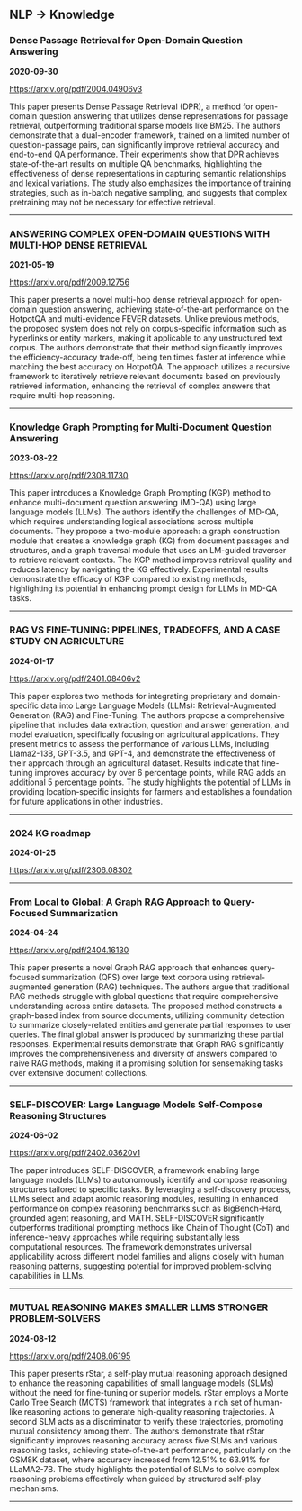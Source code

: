 ## NLP -> Knowledge



### Dense Passage Retrieval for Open-Domain Question Answering

**2020-09-30**

https://arxiv.org/pdf/2004.04906v3

This paper presents Dense Passage Retrieval (DPR), a method for open-domain question answering that utilizes dense representations for passage retrieval, outperforming traditional sparse models like BM25. The authors demonstrate that a dual-encoder framework, trained on a limited number of question-passage pairs, can significantly improve retrieval accuracy and end-to-end QA performance. Their experiments show that DPR achieves state-of-the-art results on multiple QA benchmarks, highlighting the effectiveness of dense representations in capturing semantic relationships and lexical variations. The study also emphasizes the importance of training strategies, such as in-batch negative sampling, and suggests that complex pretraining may not be necessary for effective retrieval.

---

### ANSWERING COMPLEX OPEN-DOMAIN QUESTIONS WITH MULTI-HOP DENSE RETRIEVAL

**2021-05-19**

https://arxiv.org/pdf/2009.12756

This paper presents a novel multi-hop dense retrieval approach for open-domain question answering, achieving state-of-the-art performance on the HotpotQA and multi-evidence FEVER datasets. Unlike previous methods, the proposed system does not rely on corpus-specific information such as hyperlinks or entity markers, making it applicable to any unstructured text corpus. The authors demonstrate that their method significantly improves the efficiency-accuracy trade-off, being ten times faster at inference while matching the best accuracy on HotpotQA. The approach utilizes a recursive framework to iteratively retrieve relevant documents based on previously retrieved information, enhancing the retrieval of complex answers that require multi-hop reasoning.

---

### Knowledge Graph Prompting for Multi-Document Question Answering

**2023-08-22**

https://arxiv.org/pdf/2308.11730

This paper introduces a Knowledge Graph Prompting (KGP) method to enhance multi-document question answering (MD-QA) using large language models (LLMs). The authors identify the challenges of MD-QA, which requires understanding logical associations across multiple documents. They propose a two-module approach: a graph construction module that creates a knowledge graph (KG) from document passages and structures, and a graph traversal module that uses an LM-guided traverser to retrieve relevant contexts. The KGP method improves retrieval quality and reduces latency by navigating the KG effectively. Experimental results demonstrate the efficacy of KGP compared to existing methods, highlighting its potential in enhancing prompt design for LLMs in MD-QA tasks.

---

### RAG VS FINE-TUNING: PIPELINES, TRADEOFFS, AND A CASE STUDY ON AGRICULTURE

**2024-01-17**

https://arxiv.org/pdf/2401.08406v2

This paper explores two methods for integrating proprietary and domain-specific data into Large Language Models (LLMs): Retrieval-Augmented Generation (RAG) and Fine-Tuning. The authors propose a comprehensive pipeline that includes data extraction, question and answer generation, and model evaluation, specifically focusing on agricultural applications. They present metrics to assess the performance of various LLMs, including Llama2-13B, GPT-3.5, and GPT-4, and demonstrate the effectiveness of their approach through an agricultural dataset. Results indicate that fine-tuning improves accuracy by over 6 percentage points, while RAG adds an additional 5 percentage points. The study highlights the potential of LLMs in providing location-specific insights for farmers and establishes a foundation for future applications in other industries.

---

### 2024 KG roadmap

**2024-01-25**

https://arxiv.org/pdf/2306.08302

---

### From Local to Global: A Graph RAG Approach to Query-Focused Summarization

**2024-04-24**

https://arxiv.org/pdf/2404.16130

This paper presents a novel Graph RAG approach that enhances query-focused summarization (QFS) over large text corpora using retrieval-augmented generation (RAG) techniques. The authors argue that traditional RAG methods struggle with global questions that require comprehensive understanding across entire datasets. The proposed method constructs a graph-based index from source documents, utilizing community detection to summarize closely-related entities and generate partial responses to user queries. The final global answer is produced by summarizing these partial responses. Experimental results demonstrate that Graph RAG significantly improves the comprehensiveness and diversity of answers compared to naive RAG methods, making it a promising solution for sensemaking tasks over extensive document collections.

---

### SELF-DISCOVER: Large Language Models Self-Compose Reasoning Structures

**2024-06-02**

https://arxiv.org/pdf/2402.03620v1

The paper introduces SELF-DISCOVER, a framework enabling large language models (LLMs) to autonomously identify and compose reasoning structures tailored to specific tasks. By leveraging a self-discovery process, LLMs select and adapt atomic reasoning modules, resulting in enhanced performance on complex reasoning benchmarks such as BigBench-Hard, grounded agent reasoning, and MATH. SELF-DISCOVER significantly outperforms traditional prompting methods like Chain of Thought (CoT) and inference-heavy approaches while requiring substantially less computational resources. The framework demonstrates universal applicability across different model families and aligns closely with human reasoning patterns, suggesting potential for improved problem-solving capabilities in LLMs.

---

### MUTUAL REASONING MAKES SMALLER LLMS STRONGER PROBLEM-SOLVERS

**2024-08-12**

https://arxiv.org/pdf/2408.06195

This paper presents rStar, a self-play mutual reasoning approach designed to enhance the reasoning capabilities of small language models (SLMs) without the need for fine-tuning or superior models. rStar employs a Monte Carlo Tree Search (MCTS) framework that integrates a rich set of human-like reasoning actions to generate high-quality reasoning trajectories. A second SLM acts as a discriminator to verify these trajectories, promoting mutual consistency among them. The authors demonstrate that rStar significantly improves reasoning accuracy across five SLMs and various reasoning tasks, achieving state-of-the-art performance, particularly on the GSM8K dataset, where accuracy increased from 12.51% to 63.91% for LLaMA2-7B. The study highlights the potential of SLMs to solve complex reasoning problems effectively when guided by structured self-play mechanisms.

---